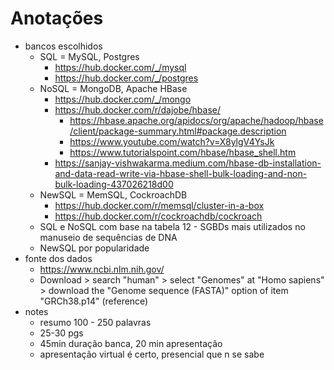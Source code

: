 # Anotações

* bancos escolhidos
  * SQL = MySQL, Postgres
    * https://hub.docker.com/_/mysql
    * https://hub.docker.com/_/postgres
  * NoSQL = MongoDB, Apache HBase
    * https://hub.docker.com/_/mongo
    * https://hub.docker.com/r/dajobe/hbase/
      * https://hbase.apache.org/apidocs/org/apache/hadoop/hbase/client/package-summary.html#package.description
      * https://www.youtube.com/watch?v=X8ylgV4YsJk
      * https://www.tutorialspoint.com/hbase/hbase_shell.htm
    * https://sanjay-vishwakarma.medium.com/hbase-db-installation-and-data-read-write-via-hbase-shell-bulk-loading-and-non-bulk-loading-437026218d00
  * NewSQL = MemSQL, CockroachDB
    * https://hub.docker.com/r/memsql/cluster-in-a-box
    * https://hub.docker.com/r/cockroachdb/cockroach
  * SQL e NoSQL com base na tabela 12 - SGBDs mais utilizados no manuseio de sequências de DNA
  * NewSQL por popularidade
* fonte dos dados
  * https://www.ncbi.nlm.nih.gov/
  * Download > search "human" > select "Genomes" at "Homo sapiens" > download the "Genome sequence (FASTA)" option of item "GRCh38.p14" (reference)
* notes
  * resumo 100 - 250 palavras
  * 25-30 pgs
  * 45min duração banca, 20 min apresentação
  * apresentação virtual é certo, presencial que n se sabe